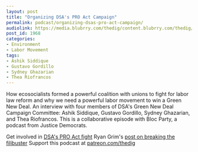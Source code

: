 ```yaml
---
layout: post
title: "Organizing DSA's PRO Act Campaign"
permalink: podcast/organizing-dsas-pro-act-campaign/
audiolink: https://media.blubrry.com/thedig/content.blubrry.com/thedig/The_Dig-EP_309-DSA-PRO-Act.mp3
post_id: 1968
categories: 
- Environment
- Labor Movement
tags: 
- Ashik Siddique
- Gustavo Gordillo
- Sydney Ghazarian
- Thea Riofrancos
---
```


How ecosocialists formed a powerful coalition with unions to fight for labor law reform and why we need a powerful labor movement to win a Green New Deal. An interview with four members of DSA's Green New Deal Campaign Committee: Ashik Siddique, Gustavo Gordillo, Sydney Ghazarian, and Thea Riofrancos. This is a collaborative episode with Bloc Party, a podcast from Justice Democrats.

Get involved in [DSA's PRO Act fight](https://www.pro-act.dsausa.org)
Ryan Grim's [post on breaking the filibuster](https://www.badnews.substack.com/p/how-the-filibuster-goes-down)
Support this podcast at [patreon.com/thedig](http://www.patreon.com/TheDig) 